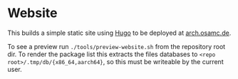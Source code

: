 # Website

This builds a simple static site using [Hugo] to be deployed at
[arch.osamc.de](https://arch.osamc.de/).

To see a preview run `./tools/preview-website.sh` from the repository root
dir. To render the package list this extracts the files databases to
`<repo root>/.tmp/db/{x86_64,aarch64}`, so this must be writeable by the
current user.


[hugo]: https://gohugo.io/
